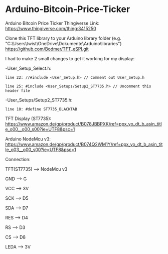 # Arduino-Bitcoin-Price-Ticker
Arduino Bitcoin Price Ticker
	Thingiverse Link:
	https://www.thingiverse.com/thing:3415250
	
  Clone this TFT library to your Arduino library folder (e.g. "C:\Users\twist\OneDrive\Dokumente\Arduino\libraries")
  https://github.com/Bodmer/TFT_eSPI.git

  I had to make 2 small changes to get it working for my display:
  
  -User_Setup_Select.h:
  
    line 22: //#include <User_Setup.h> // Comment out User_Setup.h
    
    line 25: #include <User_Setups/Setup2_ST7735.h> // Uncomment this header file
  
	
  -User_Setups/Setup2_ST7735.h:
  
    line 10: #define ST7735_BLACKTAB
  


TFT Display (ST7735):
https://www.amazon.de/gp/product/B078JBBPXK/ref=ppx_yo_dt_b_asin_title_o00__o00_s00?ie=UTF8&psc=1

Arduino NodeMcu v3:
https://www.amazon.de/gp/product/B074Q2WM1Y/ref=ppx_yo_dt_b_asin_title_o03__o00_s00?ie=UTF8&psc=1

Connection:

TFT(ST7735) -->	NodeMcu v3

GND		      -->   G

VCC		      -->	  3V

SCK		      -->	  D5

SDA		      -->	  D7

RES		      -->	  D4

RS		      -->	  D3

CS		      -->	  D8

LEDA	      -->	  3V

